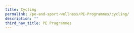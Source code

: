 ```yaml
---
title: Cycling
permalink: /pe-and-sport-wellness/PE-Programmes/cycling/
description: ""
third_nav_title: PE Programmes
---
```

